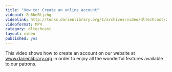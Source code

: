 ```yaml
---
title: "How to: Create an online account"
videoid: Zn6heBljzhg
videolink: http://tonks.darienlibrary.org/1/archives/video/dltechcast/20091210_create_online_account.mp4
videoformat: MP4
category: dltechcast
layout: video
published: yes
---
```


This video shows how to create an account on our website at www.darienlibrary.org in order to enjoy all the wonderful features available to our patrons.